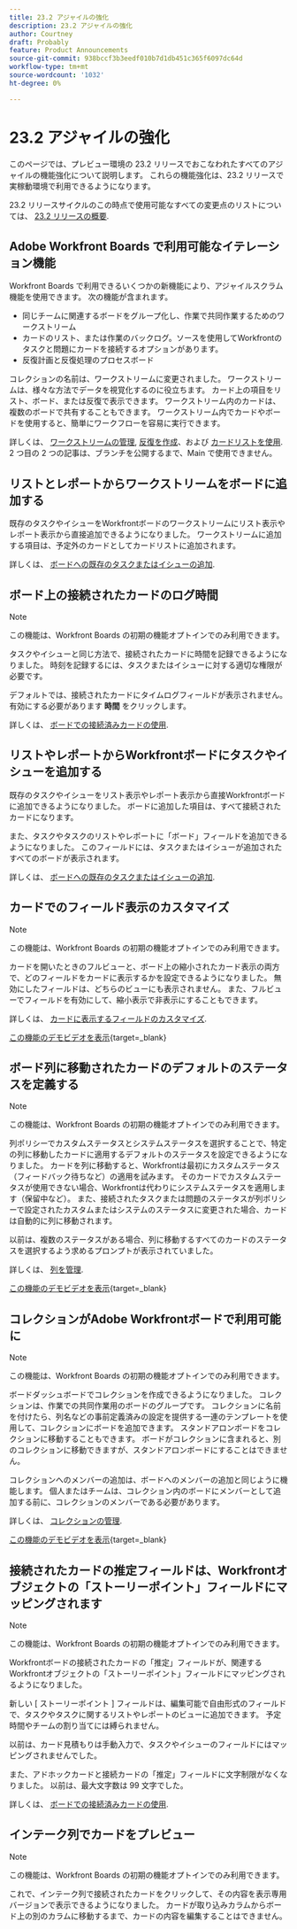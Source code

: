 ```yaml
---
title: 23.2 アジャイルの強化
description: 23.2 アジャイルの強化
author: Courtney
draft: Probably
feature: Product Announcements
source-git-commit: 938bccf3b3eedf010b7d1db451c365f6097dc64d
workflow-type: tm+mt
source-wordcount: '1032'
ht-degree: 0%

---
```


# 23.2 アジャイルの強化

このページでは、プレビュー環境の 23.2 リリースでおこなわれたすべてのアジャイルの機能強化について説明します。 これらの機能強化は、23.2 リリースで実稼動環境で利用できるようになります。

23.2 リリースサイクルのこの時点で使用可能なすべての変更点のリストについては、 [23.2 リリースの概要](/help/quicksilver/product-announcements/product-releases/23.2-release-activity/23-2-release-overview.md).

## Adobe Workfront Boards で利用可能なイテレーション機能

Workfront Boards で利用できるいくつかの新機能により、アジャイルスクラム機能を使用できます。 次の機能が含まれます。

* 同じチームに関連するボードをグループ化し、作業で共同作業するためのワークストリーム
* カードのリスト、または作業のバックログ。ソースを使用してWorkfrontのタスクと問題にカードを接続するオプションがあります。
* 反復計画と反復処理のプロセスボード

コレクションの名前は、ワークストリームに変更されました。 ワークストリームは、様々な方法でデータを視覚化するのに役立ちます。 カード上の項目をリスト、ボード、または反復で表示できます。 ワークストリーム内のカードは、複数のボードで共有することもできます。 ワークストリーム内でカードやボードを使用すると、簡単にワークフローを容易に実行できます。

詳しくは、 [ワークストリームの管理](/help/quicksilver/agile/use-boards-agile-planning-tools/manage-collections.md), [反復を作成](/help/quicksilver/agile/use-boards-agile-planning-tools/create-an-iteration.md)、および [カードリストを使用](/help/quicksilver/agile/use-boards-agile-planning-tools/use-card-list.md). 2 つ目の 2 つの記事は、ブランチを公開するまで、Main で使用できません。

## リストとレポートからワークストリームをボードに追加する

既存のタスクやイシューをWorkfrontボードのワークストリームにリスト表示やレポート表示から直接追加できるようになりました。 ワークストリームに追加する項目は、予定外のカードとしてカードリストに追加されます。

詳しくは、 [ボードへの既存のタスクまたはイシューの追加](/help/quicksilver/agile/get-started-with-boards/add-card-from-list-to-board.md).


## ボード上の接続されたカードのログ時間

>[!NOTE]
>
>この機能は、Workfront Boards の初期の機能オプトインでのみ利用できます。

タスクやイシューと同じ方法で、接続されたカードに時間を記録できるようになりました。 時刻を記録するには、タスクまたはイシューに対する適切な権限が必要です。

デフォルトでは、接続されたカードにタイムログフィールドが表示されません。 有効にする必要があります **時間** をクリックします。

詳しくは、 [ボードでの接続済みカードの使用](/help/quicksilver/agile/get-started-with-boards/connected-cards.md).

## リストやレポートからWorkfrontボードにタスクやイシューを追加する

既存のタスクやイシューをリスト表示やレポート表示から直接Workfrontボードに追加できるようになりました。 ボードに追加した項目は、すべて接続されたカードになります。

また、タスクやタスクのリストやレポートに「ボード」フィールドを追加できるようになりました。 このフィールドには、タスクまたはイシューが追加されたすべてのボードが表示されます。

詳しくは、 [ボードへの既存のタスクまたはイシューの追加](/help/quicksilver/agile/get-started-with-boards/add-card-from-list-to-board.md).

## カードでのフィールド表示のカスタマイズ

>[!NOTE]
>
>この機能は、Workfront Boards の初期の機能オプトインでのみ利用できます。


カードを開いたときのフルビューと、ボード上の縮小されたカード表示の両方で、どのフィールドをカードに表示するかを設定できるようになりました。 無効にしたフィールドは、どちらのビューにも表示されません。 また、フルビューでフィールドを有効にして、縮小表示で非表示にすることもできます。

詳しくは、 [カードに表示するフィールドのカスタマイズ](/help/quicksilver/agile/get-started-with-boards/customize-fields-on-card.md).

[この機能のデモビデオを表示](https://video.tv.adobe.com/v/3415710/){target=_blank}

## ボード列に移動されたカードのデフォルトのステータスを定義する

>[!NOTE]
>
>この機能は、Workfront Boards の初期の機能オプトインでのみ利用できます。

列ポリシーでカスタムステータスとシステムステータスを選択することで、特定の列に移動したカードに適用するデフォルトのステータスを設定できるようになりました。 カードを列に移動すると、Workfrontは最初にカスタムステータス（フィードバック待ちなど）の適用を試みます。 そのカードでカスタムステータスが使用できない場合、Workfrontは代わりにシステムステータスを適用します（保留中など）。 また、接続されたタスクまたは問題のステータスが列ポリシーで設定されたカスタムまたはシステムのステータスに変更された場合、カードは自動的に列に移動されます。

以前は、複数のステータスがある場合、列に移動するすべてのカードのステータスを選択するよう求めるプロンプトが表示されていました。

詳しくは、 [列を管理](/help/quicksilver/agile/get-started-with-boards/manage-board-columns.md).

[この機能のデモビデオを表示](https://video.tv.adobe.com/v/3415711/){target=_blank}

## コレクションがAdobe Workfrontボードで利用可能に

>[!NOTE]
>
>この機能は、Workfront Boards の初期の機能オプトインでのみ利用できます。

ボードダッシュボードでコレクションを作成できるようになりました。 コレクションは、作業での共同作業用のボードのグループです。 コレクションに名前を付けたら、列名などの事前定義済みの設定を提供する一連のテンプレートを使用して、コレクションにボードを追加できます。 スタンドアロンボードをコレクションに移動することもできます。 ボードがコレクションに含まれると、別のコレクションに移動できますが、スタンドアロンボードにすることはできません。

コレクションへのメンバーの追加は、ボードへのメンバーの追加と同じように機能します。 個人またはチームは、コレクション内のボードにメンバーとして追加する前に、コレクションのメンバーである必要があります。

詳しくは、 [コレクションの管理](/help/quicksilver/agile/use-boards-agile-planning-tools/manage-collections.md).

[この機能のデモビデオを表示](https://video.tv.adobe.com/v/3415609/){target=_blank}

## 接続されたカードの推定フィールドは、Workfrontオブジェクトの「ストーリーポイント」フィールドにマッピングされます

>[!NOTE]
>
>この機能は、Workfront Boards の初期の機能オプトインでのみ利用できます。

Workfrontボードの接続されたカードの「推定」フィールドが、関連するWorkfrontオブジェクトの「ストーリーポイント」フィールドにマッピングされるようになりました。

新しい [ ストーリーポイント ] フィールドは、編集可能で自由形式のフィールドで、タスクやタスクに関するリストやレポートのビューに追加できます。 予定時間やチームの割り当てには縛られません。

以前は、カード見積もりは手動入力で、タスクやイシューのフィールドにはマッピングされませんでした。

また、アドホックカードと接続カードの「推定」フィールドに文字制限がなくなりました。 以前は、最大文字数は 99 文字でした。

詳しくは、 [ボードでの接続済みカードの使用](/help/quicksilver/agile/get-started-with-boards/connected-cards.md).

## インテーク列でカードをプレビュー

>[!NOTE]
>
>この機能は、Workfront Boards の初期の機能オプトインでのみ利用できます。

これで、インテーク列で接続されたカードをクリックして、その内容を表示専用バージョンで表示できるようになりました。 カードが取り込みカラムからボード上の別のカラムに移動するまで、カードの内容を編集することはできません。
